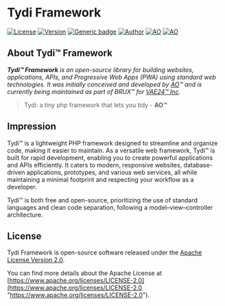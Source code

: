# Tydi Framework

[![License](https://img.shields.io/badge/License-Apache%202.0-red.svg)](/LICENSE)
[![Version](https://img.shields.io/badge/Version-Evolving-yellow.svg)](/releases/latest)
[![Generic badge](https://img.shields.io/badge/Wiki-Read-1abc9c.svg)](/wiki)
[![Author](https://img.shields.io/badge/Author-AO™-green.svg)](https://osawere.com/)
[![AO](https://img.shields.io/badge/Twitter-@iamodao-skyblue.svg)](https://www.twitter.com/iamodao)
[![AO](https://img.shields.io/badge/LinkedIn-Osawere™-blue.svg)](https://www.linkedin.com/in/iamodao/)

## About Tydi™ Framework

_**Tydi™ Framework** is an open-source library for building websites, applications, APIs, and Progressive Web Apps (PWA) using standard web technologies. It was initially conceived and developed by [AO](https://osawere.com/about?ref=tydi.repo "Anthony Osawere")™ and is currently being maintained as part of BRUX™ for [VAE24™ Inc](https://vae24.com "VAE24™ Inc")._

> Tydi: a tiny php framework that lets you tidy - **AO™**

## Impression

Tydi™ is a lightweight PHP framework designed to streamline and organize code, making it easier to maintain. As a versatile web framework, Tydi™ is built for rapid development, enabling you to create powerful applications and APIs efficiently. It caters to modern, responsive websites, database-driven applications, prototypes, and various web services, all while maintaining a minimal footprint and respecting your workflow as a developer.

Tydi™ is both free and open-source, prioritizing the use of standard languages and clean code separation, following a model–view–controller architecture.

## License

Tydi Framework is open-source software released under the [Apache License Version 2.0](/LICENSE "Apache License Version 2.0").

You can find more details about the Apache License at [https://www.apache.org/licenses/LICENSE-2.0](https://www.apache.org/licenses/LICENSE-2.0 "https://www.apache.org/licenses/LICENSE-2.0").
